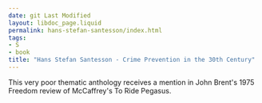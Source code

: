 ```yaml
---
date: git Last Modified
layout: libdoc_page.liquid
permalink: hans-stefan-santesson/index.html
tags:
- S
- book
title: "Hans Stefan Santesson - Crime Prevention in the 30th Century"
---
```


This very poor thematic anthology receives a mention in John Brent's 1975  Freedom review of McCaffrey's To Ride Pegasus.